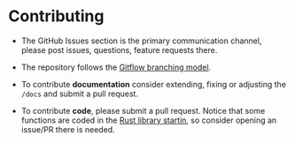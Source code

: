 # Contributing

+ The GitHub Issues section is the primary communication channel, please post issues, questions, feature requests there.

+ The repository follows the [Gitflow branching model](http://nvie.com/posts/a-successful-git-branching-model/).

+ To contribute **documentation** consider extending, fixing or adjusting the `/docs` and submit a pull request.

   
+ To contribute **code**, please submit a pull request. Notice that some functions are coded in the [Rust library startin](https://github.com/hugoledoux/startin/), so consider opening an issue/PR there is needed.
